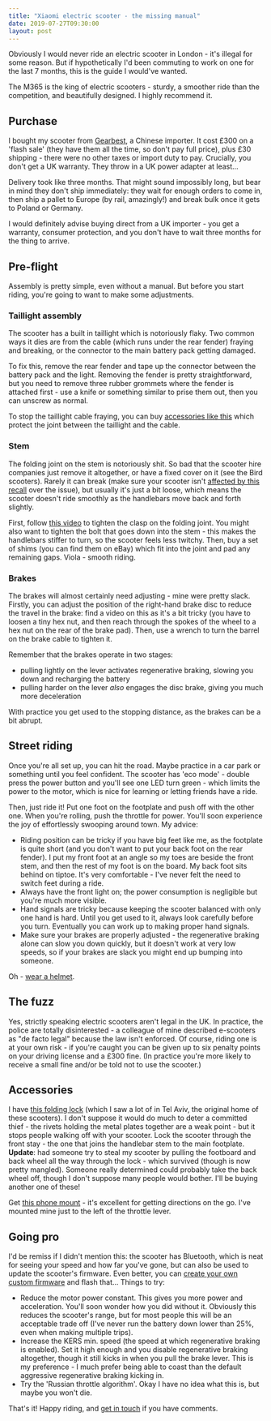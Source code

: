 ```yaml
---
title: "Xiaomi electric scooter - the missing manual"
date: 2019-07-27T09:30:00
layout: post
---
```


Obviously I would never ride an electric scooter in London - it's illegal for some reason. But if hypothetically I'd been commuting to work on one for the last 7 months, this is the guide I would've wanted.

The M365 is the king of electric scooters - sturdy, a smoother ride than the competition, and beautifully designed. I highly recommend it.

## Purchase

I bought my scooter from [Gearbest](https://uk.gearbest.com/skateboard/pp_596618.html?wid=1433363), a Chinese importer. It cost £300 on a 'flash sale' (they have them all the time, so don't pay full price), plus £30 shipping - there were no other taxes or import duty to pay. Crucially, you don't get a UK warranty. They throw in a UK power adapter at least...

Delivery took like three months. That might sound impossibly long, but bear in mind they don't ship immediately: they wait for enough orders to come in, then ship a pallet to Europe (by rail, amazingly!) and break bulk once it gets to Poland or Germany.

I would definitely advise buying direct from a UK importer - you get a warranty, consumer protection, and you don't have to wait three months for the thing to arrive.

## Pre-flight

Assembly is pretty simple, even without a manual. But before you start riding, you're going to want to make some adjustments.

### Taillight assembly

The scooter has a built in taillight which is notoriously flaky. Two common ways it dies are from the cable (which runs under the rear fender) fraying and breaking, or the connector to the main battery pack getting damaged.

To fix this, remove the rear fender and tape up the connector between the battery pack and the light. Removing the fender is pretty straightforward, but you need to remove three rubber grommets where the fender is attached first - use a knife or something similar to prise them out, then you can unscrew as normal.

To stop the taillight cable fraying, you can buy [accessories like this](https://www.purescooters.com/products/3d-printed-under-cable-protector-for-rear-mud-guard-on-the-xiaomi-m365) which protect the joint between the taillight and the cable.

### Stem

The folding joint on the stem is notoriously shit. So bad that the scooter hire companies just remove it altogether, or have a fixed cover on it (see the Bird scooters). Rarely it can break (make sure your scooter isn't [affected by this recall](https://www.mi.com/global/support/mi-electric-scooter-recall-program/) over the issue), but usually it's just a bit loose, which means the scooter doesn't ride smoothly as the handlebars move back and forth slightly.

First, follow [this video](https://www.youtube.com/watch?v=MyA1oPJ23jo) to tighten the clasp on the folding joint. You might also want to tighten the bolt that goes down into the stem - this makes the handlebars stiffer to turn, so the scooter feels less twitchy. Then, buy a set of shims (you can find them on eBay) which fit into the joint and pad any remaining gaps. Viola - smooth riding.

### Brakes

The brakes will almost certainly need adjusting - mine were pretty slack. Firstly, you can adjust the position of the right-hand brake disc to reduce the travel in the brake: find a video on this as it's a bit tricky (you have to loosen a tiny hex nut, and then reach through the spokes of the wheel to a hex nut on the rear of the brake pad). Then, use a wrench to turn the barrel on the brake cable to tighten it.

Remember that the brakes operate in two stages:

* pulling lightly on the lever activates regenerative braking, slowing you down and recharging the battery
* pulling harder on the lever _also_ engages the disc brake, giving you much more deceleration

With practice you get used to the stopping distance, as the brakes can be a bit abrupt.

## Street riding

Once you're all set up, you can hit the road. Maybe practice in a car park or something until you feel confident. The scooter has 'eco mode' - double press the power button and you'll see one LED turn green - which limits the power to the motor, which is nice for learning or letting friends have a ride.

Then, just ride it! Put one foot on the footplate and push off with the other one. When you're rolling, push the throttle for power. You'll soon experience the joy of effortlessly swooping around town. My advice:

* Riding position can be tricky if you have big feet like me, as the footplate is quite short (and you don't want to put your back foot on the rear fender). I put my front foot at an angle so my toes are beside the front stem, and then the rest of my foot is on the board. My back foot sits behind on tiptoe. It's very comfortable - I've never felt the need to switch feet during a ride.
* Always have the front light on; the power consumption is negligible but you're much more visible.
* Hand signals are tricky because keeping the scooter balanced with only one hand is hard. Until you get used to it, always look carefully before you turn. Eventually you can work up to making proper hand signals.
* Make sure your brakes are properly adjusted - the regenerative braking alone can slow you down quickly, but it doesn't work at very low speeds, so if your brakes are slack you might end up bumping into someone.

Oh - [wear a helmet](https://www.cochrane.org/CD001855/INJ_wearing-a-helmet-dramatically-reduces-the-risk-of-head-and-facial-injuries-for-bicyclists-involved-in-a-crash-even-if-it-involves-a-motor-vehicle).

## The fuzz

Yes, strictly speaking electric scooters aren't legal in the UK. In practice, the police are totally disinterested - a colleague of mine described e-scooters as "de facto legal" because the law isn't enforced. Of course, riding one is at your own risk - if you're caught you can be given up to six penalty points on your driving license and a £300 fine. (In practice you're more likely to receive a small fine and/or be told not to use the scooter.)

## Accessories

I have [this folding lock](https://www.amazon.co.uk/gp/product/B075H8KPG2/ref=as_li_tl?ie=UTF8&camp=1634&creative=6738&creativeASIN=B075H8KPG2&linkCode=as2&tag=hstan-21&linkId=0529e35f5dfaa14d0a0d4ecd310cd90d) (which I saw a lot of in Tel Aviv, the original home of these scooters). I don't suppose it would do much to deter a committed thief - the rivets holding the metal plates together are a weak point - but it stops people walking off with your scooter. Lock the scooter through the front stay - the one that joins the handlebar stem to the main footplate. **Update**: had someone try to steal my scooter by pulling the footboard and back wheel all the way through the lock - which survived (though is now pretty mangled). Someone really determined could probably take the back wheel off, though I don't suppose many people would bother. I'll be buying another one of these!

Get [this phone mount](https://www.amazon.co.uk/gp/product/B06Y1LVLJJ/ref=as_li_tl?ie=UTF8&camp=1634&creative=6738&creativeASIN=B06Y1LVLJJ&linkCode=as2&tag=hstan-21&linkId=b1adbe8d3d4fcf2feacece4bc6c7eb20) - it's excellent for getting directions on the go. I've mounted mine just to the left of the throttle lever.

## Going pro

I'd be remiss if I didn't mention this: the scooter has Bluetooth, which is neat for seeing your speed and how far you've gone, but can also be used to update the scooter's firmware. Even better, you can [create your own custom firmware](https://m365.botox.bz/) and flash that... Things to try:

* Reduce the motor power constant. This gives you more power and acceleration. You'll soon wonder how you did without it. Obviously this reduces the scooter's range, but for most people this will be an acceptable trade off (I've never run the battery down lower than 25%, even when making multiple trips).
* Increase the KERS min. speed (the speed at which regenerative braking is enabled). Set it high enough and you disable regenerative braking altogether, though it still kicks in when you pull the brake lever. This is my preference - I much prefer being able to coast than the default aggressive regenerative braking kicking in. 
* Try the 'Russian throttle algorithm'. Okay I have no idea what this is, but maybe you won't die.

That's it! Happy riding, and [get in touch](mailto:henry@henrystanley.com) if you have comments.
